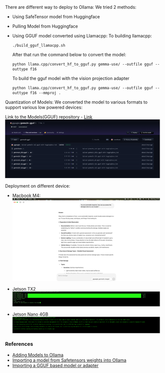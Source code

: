 There are different way to deploy to Ollama: 
We tried 2 methods: 

- Using SafeTensor model from Huggingface
- Pulling Model from Huggingface
- Using GGUF model  converted using Llamacpp: 
    To building llamacpp: 
    ```
    ./build_gguf_llamacpp.sh
    ```
    After that run the command below to convert the model: 
    ```
    python llama.cpp/convert_hf_to_gguf.py gemma-use/ --outfile gguf --outtype f16
    ```

    To build the gguf model with the vision projection adapter
    ```
    python llama.cpp/convert_hf_to_gguf.py gemma-use/ --outfile gguf --outtype f16 --mmproj . 
    ```


Quantization of Models: 
We converted the model to various formats to support  various low powered devices: 
<Add Image>

Link to the  Models(GGUF) repository - [Link](https://huggingface.co/gigwegbe/gemma3n-merged)
   ![](../assets/gguf-formats.png)

Deployment on different device: 

- Macbook M4: 
    ![](../assets/ollama-screenshot-mac.png)


- Jetson TX2 
   ![](../assets/ollama-screenshot-tx2.png)


- Jetson Nano 4GB
   ![](../assets/ollama-jetson4gb.png)

### References
-  [Adding Models to Ollama](https://debuggercafe.com/adding-models-to-ollama/)
-  [Importing a model from Safetensors weights into Ollama](https://debuggercafe.com/adding-models-to-ollama/)
-  [Importing a GGUF based model or adapter](https://github.com/ollama/ollama/blob/main/docs/import.md#importing-a-gguf-based-model-or-adapter)